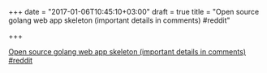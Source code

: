 +++
date = "2017-01-06T10:45:10+03:00"
draft = true
title = "Open source golang web app skeleton (important details in comments)  #reddit"

+++

<p><a href="https://t.co/W9klVG7pHb">Open source golang web app skeleton (important details in comments)  #reddit</a></p>
